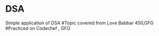 # DSA
Simple application of DSA
#Topic covered from Love Babbar 450,GFG
#Practiced on Codechef , GFG

